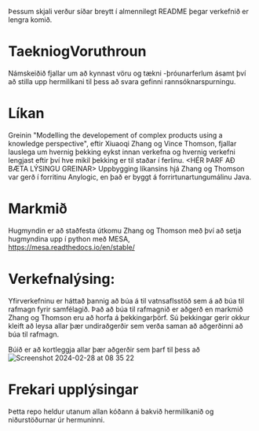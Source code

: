 Þessum skjali verður síðar breytt í almennilegt README þegar verkefnið er lengra komið.


# TaekniogVoruthroun

Námskeiðið fjallar um að kynnast vöru og tækni -þróunarferlum ásamt því að stilla upp hermilíkani til þess að svara gefinni rannsóknarspurningu.



# Líkan  

Greinin "Modelling the developement of complex products using a knowledge perspective", eftir Xiuaoqi Zhang og Vince Thomson, fjallar lauslega um hvernig þekking eykst innan verkefna og hvernig verkefni lengjast eftir því hve mikil þekking er til staðar í ferlinu. <HÉR ÞARF AÐ BÆTA LÝSINGU GREINAR>
Uppbygging líkansins hjá Zhang og Thomson var gerð í forritinu Anylogic, en það er byggt á forrirtunartungumálinu Java.

# Markmið 

Hugmyndin er að staðfesta útkomu Zhang og Thomson með því að setja hugmyndina upp í python með MESA, https://mesa.readthedocs.io/en/stable/

# Verkefnalýsing:
Yfirverkefninu er háttað þannig að búa á til vatnsaflsstöð sem á að búa til rafmagn fyrir samfélagið. Það að búa til rafmagnið er aðgerð en markmið
Zhang og Thomson eru að horfa á þekkingarþörf. Sú þekkingar gerir okkur kleift að leysa allar þær undiraðgerðir sem verða saman að aðgerðinni að búa til rafmagn.

Búið er að kortleggja allar þær aðgerðir sem þarf til þess að ![Screenshot 2024-02-28 at 08 35 22](https://github.com/Tarnarsson/TaekniogVoruthroun/assets/122287863/c425eeb2-7bbf-4a9a-a4ce-52ea902089ef)


# Frekari upplýsingar
Þetta repo heldur utanum allan kóðann á bakvið hermilíkanið og niðurstöðurnar úr hermuninni.


